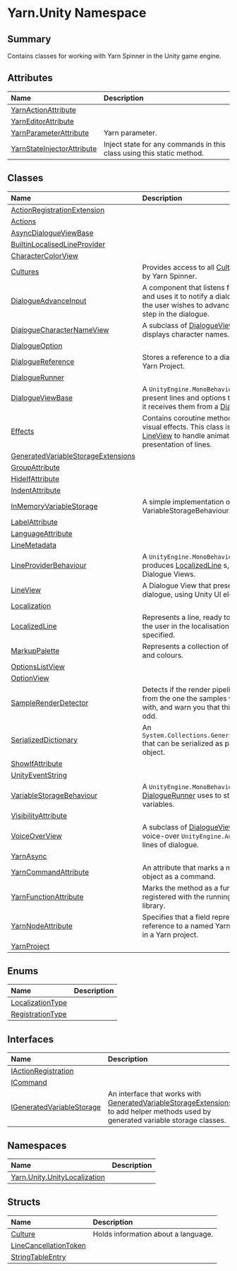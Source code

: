 # Yarn.Unity Namespace

## Summary

Contains classes for working with Yarn Spinner in the Unity game engine.


## Attributes

|Name|Description|
|:---|:---|
|[YarnActionAttribute](/docs/api/csharp/yarn.unity.yarnactionattribute.md)||
|[YarnEditorAttribute](/docs/api/csharp/yarn.unity.yarneditorattribute.md)||
|[YarnParameterAttribute](/docs/api/csharp/yarn.unity.yarnparameterattribute.md)|Yarn parameter.|
|[YarnStateInjectorAttribute](/docs/api/csharp/yarn.unity.yarnstateinjectorattribute.md)|Inject state for any commands in this class using this static method.|

## Classes

|Name|Description|
|:---|:---|
|[ActionRegistrationExtension](/docs/api/csharp/yarn.unity.actionregistrationextension.md)||
|[Actions](/docs/api/csharp/yarn.unity.actions.md)||
|[AsyncDialogueViewBase](/docs/api/csharp/yarn.unity.asyncdialogueviewbase.md)||
|[BuiltinLocalisedLineProvider](/docs/api/csharp/yarn.unity.builtinlocalisedlineprovider.md)||
|[CharacterColorView](/docs/api/csharp/yarn.unity.charactercolorview.md)||
|[Cultures](/docs/api/csharp/yarn.unity.cultures.md)|Provides access to all  <a href="yarn.unity.culture.md">Culture</a> s supported by Yarn Spinner.|
|[DialogueAdvanceInput](/docs/api/csharp/yarn.unity.dialogueadvanceinput.md)|A component that listens for user input, and uses it to notify a dialogue view that the user wishes to advance to the next step in the dialogue.|
|[DialogueCharacterNameView](/docs/api/csharp/yarn.unity.dialoguecharacternameview.md)|A subclass of  <a href="yarn.unity.dialogueviewbase.md">DialogueViewBase</a>  that displays character names.|
|[DialogueOption](/docs/api/csharp/yarn.unity.dialogueoption.md)||
|[DialogueReference](/docs/api/csharp/yarn.unity.dialoguereference.md)|Stores a reference to a dialogue node in a Yarn Project.|
|[DialogueRunner](/docs/api/csharp/yarn.unity.dialoguerunner.md)||
|[DialogueViewBase](/docs/api/csharp/yarn.unity.dialogueviewbase.md)|A  <code>UnityEngine.MonoBehaviour</code>  that can present lines and options to the user, when it receives them from a   <a href="yarn.unity.dialoguerunner.md">DialogueRunner</a> .|
|[Effects](/docs/api/csharp/yarn.unity.effects.md)|Contains coroutine methods that apply visual effects. This class is used by  <a href="yarn.unity.lineview.md">LineView</a>  to handle animating the presentation of lines.|
|[GeneratedVariableStorageExtensions](/docs/api/csharp/yarn.unity.generatedvariablestorageextensions.md)||
|[GroupAttribute](/docs/api/csharp/yarn.unity.groupattribute.md)||
|[HideIfAttribute](/docs/api/csharp/yarn.unity.hideifattribute.md)||
|[IndentAttribute](/docs/api/csharp/yarn.unity.indentattribute.md)||
|[InMemoryVariableStorage](/docs/api/csharp/yarn.unity.inmemoryvariablestorage.md)|A simple implementation of VariableStorageBehaviour.|
|[LabelAttribute](/docs/api/csharp/yarn.unity.labelattribute.md)||
|[LanguageAttribute](/docs/api/csharp/yarn.unity.languageattribute.md)||
|[LineMetadata](/docs/api/csharp/yarn.unity.linemetadata.md)||
|[LineProviderBehaviour](/docs/api/csharp/yarn.unity.lineproviderbehaviour.md)|A  <code>UnityEngine.MonoBehaviour</code>  that produces  <a href="yarn.unity.localizedline.md">LocalizedLine</a> s, for use in Dialogue Views.|
|[LineView](/docs/api/csharp/yarn.unity.lineview.md)|A Dialogue View that presents lines of dialogue, using Unity UI elements.|
|[Localization](/docs/api/csharp/yarn.unity.localization.md)||
|[LocalizedLine](/docs/api/csharp/yarn.unity.localizedline.md)|Represents a line, ready to be presented to the user in the localisation they have specified.|
|[MarkupPalette](/docs/api/csharp/yarn.unity.markuppalette.md)|Represents a collection of marker names and colours.|
|[OptionsListView](/docs/api/csharp/yarn.unity.optionslistview.md)||
|[OptionView](/docs/api/csharp/yarn.unity.optionview.md)||
|[SampleRenderDetector](/docs/api/csharp/yarn.unity.samplerenderdetector.md)|Detects if the render pipeline is different from the one the samples were created with, and warn you that things might look odd.|
|[SerializedDictionary](/docs/api/csharp/yarn.unity.serializeddictionary.md)|An  <code>System.Collections.Generic.IDictionary`2</code>  that can be serialized as part of a Unity object.|
|[ShowIfAttribute](/docs/api/csharp/yarn.unity.showifattribute.md)||
|[UnityEventString](/docs/api/csharp/yarn.unity.unityeventstring.md)||
|[VariableStorageBehaviour](/docs/api/csharp/yarn.unity.variablestoragebehaviour.md)|A  <code>UnityEngine.MonoBehaviour</code>  that a  <a href="yarn.unity.dialoguerunner.md">DialogueRunner</a>  uses to store and retrieve variables.|
|[VisibilityAttribute](/docs/api/csharp/yarn.unity.visibilityattribute.md)||
|[VoiceOverView](/docs/api/csharp/yarn.unity.voiceoverview.md)|A subclass of  <a href="yarn.unity.dialogueviewbase.md">DialogueViewBase</a>  that plays voice-over  <code>UnityEngine.AudioClip</code> s for lines of dialogue.|
|[YarnAsync](/docs/api/csharp/yarn.unity.yarnasync.md)||
|[YarnCommandAttribute](/docs/api/csharp/yarn.unity.yarncommandattribute.md)|An attribute that marks a method on an object as a command.|
|[YarnFunctionAttribute](/docs/api/csharp/yarn.unity.yarnfunctionattribute.md)|Marks the method as a function to be registered with the running instance's library.|
|[YarnNodeAttribute](/docs/api/csharp/yarn.unity.yarnnodeattribute.md)|Specifies that a field represents a reference to a named Yarn node that exists in a Yarn project.|
|[YarnProject](/docs/api/csharp/yarn.unity.yarnproject.md)||

## Enums

|Name|Description|
|:---|:---|
|[LocalizationType](/docs/api/csharp/yarn.unity.localizationtype.md)||
|[RegistrationType](/docs/api/csharp/yarn.unity.registrationtype.md)||

## Interfaces

|Name|Description|
|:---|:---|
|[IActionRegistration](/docs/api/csharp/yarn.unity.iactionregistration.md)||
|[ICommand](/docs/api/csharp/yarn.unity.icommand.md)||
|[IGeneratedVariableStorage](/docs/api/csharp/yarn.unity.igeneratedvariablestorage.md)|An interface that works with  <a href="yarn.unity.generatedvariablestorageextensions.md">GeneratedVariableStorageExtensions</a>  to add helper methods used by generated variable storage classes.|

## Namespaces

|Name|Description|
|:---|:---|
|[Yarn.Unity.UnityLocalization](/docs/api/csharp/yarn.unity.unitylocalization.md)||

## Structs

|Name|Description|
|:---|:---|
|[Culture](/docs/api/csharp/yarn.unity.culture.md)|Holds information about a language.|
|[LineCancellationToken](/docs/api/csharp/yarn.unity.linecancellationtoken.md)||
|[StringTableEntry](/docs/api/csharp/yarn.unity.stringtableentry.md)||

